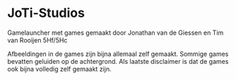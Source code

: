 # JoTi-Studios
Gamelauncher met games gemaakt door Jonathan van de Giessen en Tim van Rooijen 5Hf/5Hc

Afbeeldingen in de games zijn bijna allemaal zelf gemaakt.
Sommige games bevatten geluiden op de achtergrond.
Als laatste disclaimer is dat de games ook bijna volledig zelf gemaakt zijn.



